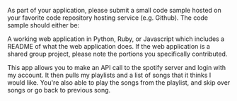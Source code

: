 As part of your application, please submit a small code sample hosted on your favorite code repository hosting service (e.g. Github). 
The code sample should either be:

A working web application in Python, Ruby, or Javascript which includes a README of what the web application does. If the web application
is a shared group project, please note the portions you specifically contributed.


This app allows you to make an API call to the spotify server and login with my account. It then pulls my playlists and a list of songs 
that it thinks I would like. You're also able to play the songs from the playlist, and skip over songs or go back to previous song.
